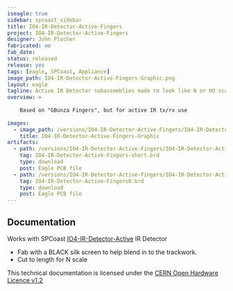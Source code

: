 ```yaml
---
iseagle: true
sidebar: spcoast_sidebar
title: IO4-IR-Detector-Active-Fingers
project: IO4-IR-Detector-Active-Fingers
designer: John Plocher
fabricated: no
fab_date: 
status: released
release: yes
tags: [eagle, SPCoast, Appliance]
image_path: IO4-IR-Detector-Active-Fingers-Graphic.png
layout: eagle
tagline: Active IR Detector subassemblies made to look like N or HO scale ties.
overview: >
    
    Based on "GBunza Fingers", but for active IR tx/rx use
    
images:
  - image_path: /versions/IO4-IR-Detector-Active-Fingers/IO4-IR-Detector-Active-Fingers-Graphic.png
    title: IO4-IR-Detector-Active-Fingers-Graphic
artifacts:
  - path: /versions/IO4-IR-Detector-Active-Fingers/IO4-IR-Detector-Active-Fingers-short.brd
    tag: IO4-IR-Detector-Active-Fingers-short.brd
    type: download
    post: Eagle PCB file
  - path: /versions/IO4-IR-Detector-Active-Fingers/IO4-IR-Detector-Active-FingersN.brd
    tag: IO4-IR-Detector-Active-FingersN.brd
    type: download
    post: Eagle PCB file
---
```


## Documentation

Works with SPCoast [IO4-IR-Detector-Active](/pages/IO4-IR-Detector-Active) IR Detector


  * Fab with a BLACK silk screen to help blend in to the trackwork.
  * Cut to length for N scale


This technical documentation is licensed under the [CERN Open Hardware Licence v1.2](http://www.ohwr.org/attachments/2388/cern_ohl_v_1_2.txt)
